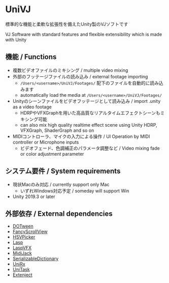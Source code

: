 # UniVJ
標準的な機能と柔軟な拡張性を備えたUnity製のVJソフトです

VJ Software with standard features and flexible extensibility which is made with Unity

## 機能 / Functions
* 複数ビデオファイルのミキシング / multiple video mixing
* 外部のフッテージファイルの読み込み / external footage importing
  * `/Users/<username>/UniVJ/Footages/` 配下のファイルを自動的に読み込みます
  * automatically load the media at `/Users/<username>/UniVJ/Footages/`
* Unityのシーンファイルをビデオフッテージとして読み込み / import .unity as a video footage
  * HDRPやVFXGraphを用いた高品質なリアルタイムエフェクトシーンもミキシング可能
  * can also mix high quality realtime effect scene using Unity HDRP, VFXGraph, ShaderGraph and so on
* MIDIコントローラ、マイクの入力による操作 / UI Operation by MIDI controller or Microphone inputs
  * ビデオフェード、色調補正のパラメータ調整など / Video mixing fade or color adjustment parameter

## システム要件 / System requirements
* 現状Macのみ対応 / currently support only Mac
  * いずれWindows対応予定 / someday will support Win
* Unity 2019.3 or later

## 外部依存 / External dependencies
* [DOTween](http://dotween.demigiant.com/)
* [FancyScrollView](https://github.com/setchi/FancyScrollView)
* [HSVPicker](https://github.com/judah4/HSV-Color-Picker-Unity)
* [Lasp](https://github.com/keijiro/Lasp)
* [LaspVFX](https://github.com/keijiro/LaspVfx)
* [MidiJack](https://github.com/keijiro/MidiJack)
* [SerializableDictionary](https://github.com/azixMcAze/Unity-SerializableDictionary)
* [UniRx](https://github.com/neuecc/UniRx)
* [UniTask](https://github.com/Cysharp/UniTask)
* [Extenject](https://github.com/svermeulen/Extenject)
